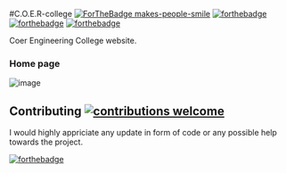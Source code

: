 #C.O.E.R-college [![ForTheBadge makes-people-smile](http://ForTheBadge.com/images/badges/makes-people-smile.svg)](https://github.com/Prateeksharaghav) [![forthebadge](https://forthebadge.com/images/badges/uses-html.svg)](https://forthebadge.com) [![forthebadge](https://forthebadge.com/images/badges/uses-css.svg)](https://forthebadge.com) [![forthebadge](https://forthebadge.com/images/badges/uses-js.svg)](https://forthebadge.com)


Coer Engineering College website.

### Home page
![image](image/home.png)

## Contributing [![contributions welcome](https://img.shields.io/badge/contributions-welcome-brightgreen.svg?style=flat)](https://github.com/dwyl/esta/issues)
I would highly appriciate any update in form of code or any possible help towards the project.

[![forthebadge](https://forthebadge.com/images/badges/built-with-love.svg)](https://forthebadge.com)


